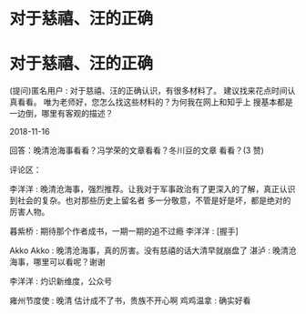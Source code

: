 # 对于慈禧、汪的正确

# 对于慈禧、汪的正确

(提问)匿名用户 : 对于慈禧、汪的正确认识，有很多材料了。 建议找来花点时间认真看看。 唯为老师好，您怎么找这些材料的？为何我在网上和知乎上 搜基本都是一边倒，哪里有客观的描述？

2018-11-16

回答：晚清沧海事看看？冯学荣的文章看看？冬川豆的文章 看看？(3 赞)

评论区：

李洋洋 : 晚清沧海事，强烈推荐。让我对于军事政治有了更深入的了解，真正认识到社会的复杂。也对那些历史上留名者 多一分敬意，不管是好是坏，都是绝对的厉害人物。

暮紫桥 : 期待那个作者成书，一期一期的追不过瘾 李洋洋 : [握手]

Akko Akko : 晚清沧海事，真的厉害。没有慈禧的话大清早就崩盘了 湛泸 : 晚清沧海事，哪里可以看呢？谢谢

李洋洋 : 灼识新维度，公众号

雍州节度使 : 晚清 估计成不了书，贵族不开心啊 鸡鸡温拿 : 确实好看